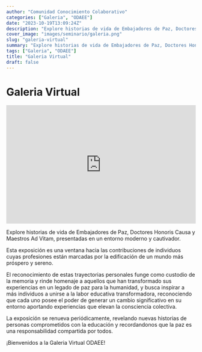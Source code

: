 ```yaml
---
author: "Comunidad Conocimiento Colaborativo"
categories: ["Galeria", "ODAEE"]
date: "2023-10-19T13:09:24Z"
description: "Explore historias de vida de Embajadores de Paz, Doctores Honoris Causa y Maestros Ad Vitam, presentadas en un entorno moderno y cautivador. "
cover_image: "images/seminario/galeria.png"
slug: "galeria-virtual"
summary: "Explore historias de vida de Embajadores de Paz, Doctores Honoris Causa y Maestros Ad Vitam, presentadas en un entorno moderno y cautivador. "
tags: ["Galeria", "ODAEE"]
title: "Galeria Virtual"
draft: false
---
```


# Galeria Virtual

<div style="display: flex; justify-content: center;">
<iframe width="560" height="315" src="https://www.youtube.com/embed/xHGWAj2sbb4" title="YouTube video player" frameborder="0" allow="accelerometer; autoplay; clipboard-write; encrypted-media; gyroscope; picture-in-picture; web-share" allowfullscreen></iframe>
</div>

Explore historias de vida de Embajadores de Paz, Doctores Honoris Causa y Maestros Ad Vitam, presentadas en un entorno moderno y cautivador. 

Esta exposición es una ventana hacia las contribuciones de individuos cuyas profesiones están marcadas por la edificación de un mundo más próspero y sereno. 

El reconocimiento de estas trayectorias personales funge como custodio de la memoria y rinde homenaje a aquellos que han transformado sus experiencias en un legado de paz para la humanidad, y busca inspirar a más individuos a unirse a la labor educativa transformadora, reconociendo que cada uno posee el poder de generar un cambio significativo en su entorno aportando experiencias que elevan la consciencia colectiva. 

La exposición se renueva periódicamente, revelando nuevas historias de personas comprometidos con la educación y recordandonos que la paz es una responsabilidad compartida por todos. 

¡Bienvenidos a la Galeria Virtual ODAEE!